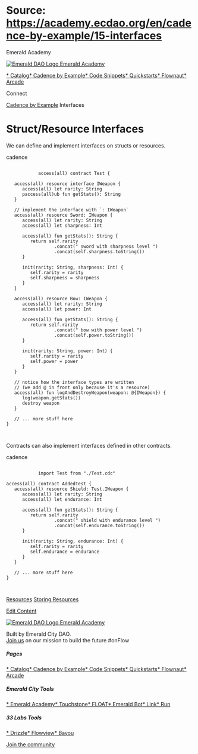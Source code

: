 # Source: https://academy.ecdao.org/en/cadence-by-example/15-interfaces

Emerald Academy





[![Emerald DAO Logo](/ea-logo.png)
Emerald Academy](/en/)


[* Catalog](/en/catalog)[* Cadence by Example](/en/cadence-by-example)[* Code Snippets](/en/snippets)[* Quickstarts](/en/quickstarts)[* Flownaut](https://flownaut.ecdao.org)[* Arcade](https://arcade.ecdao.org)

Connect



[Cadence by Example](/en/cadence-by-example)
Interfaces

# Struct/Resource Interfaces

We can define and implement interfaces on structs or resources.

cadence

```
		
			access(all) contract Test {

   access(all) resource interface IWeapon {
      access(all) let rarity: String
      paccess(all)ub fun getStats(): String
   }

   // implement the interface with `: IWeapon`
   access(all) resource Sword: IWeapon {
      access(all) let rarity: String
      access(all) let sharpness: Int

      access(all) fun getStats(): String {
         return self.rarity
                  .concat(" sword with sharpness level ")
                  .concat(self.sharpness.toString())
      }

      init(rarity: String, sharpness: Int) {
         self.rarity = rarity
         self.sharpness = sharpness
      }
   }

   access(all) resource Bow: IWeapon {
      access(all) let rarity: String
      access(all) let power: Int

      access(all) fun getStats(): String {
         return self.rarity
                  .concat(" bow with power level ")
                  .concat(self.power.toString())
      }

      init(rarity: String, power: Int) {
         self.rarity = rarity
         self.power = power
      }
   }

   // notice how the interface types are written
   // (we add @ in front only because it's a resource)
   access(all) fun logAndDestroyWeapon(weapon: @{IWeapon}) {
      log(weapon.getStats())
      destroy weapon
   }

   // ... more stuff here
}
		 
	
```

Contracts can also implement interfaces defined in other contracts.

cadence

```
		
			import Test from "./Test.cdc"

access(all) contract AddedTest {
   access(all) resource Shield: Test.IWeapon {
      access(all) let rarity: String
      access(all) let endurance: Int

      access(all) fun getStats(): String {
         return self.rarity
                  .concat(" shield with endurance level ")
                  .concat(self.endurance.toString())
      }

      init(rarity: String, endurance: Int) {
         self.rarity = rarity
         self.endurance = endurance
      }
   }

   // ... more stuff here
}
		 
	
```

[Resources](/en/cadence-by-example/14-resources)
[Storing Resources](/en/cadence-by-example/16-storing-resources)

[Edit Content](https://github.com/emerald-dao/emerald-academy-v2/tree/main/src/lib/content/cadence-by-example/en/15-interfaces.md)



[![Emerald DAO Logo](/ea-logo.png)
Emerald Academy](/en/)

Built by Emerald City DAO.  
[Join us](https://discord.gg/emerald-city-906264258189332541) on our mission to build the future #onFlow

##### Pages

[* Catalog](/en/catalog)[* Cadence by Example](/en/cadence-by-example)[* Code Snippets](/en/snippets)[* Quickstarts](/en/quickstarts)[* Flownaut](https://flownaut.ecdao.org)[* Arcade](https://arcade.ecdao.org)


##### Emerald City Tools

[* Emerald Academy](https://academy.ecdao.org/)[* Touchstone](https://touchstone.city/)[* FLOAT](https://floats.city/)[* Emerald Bot](https://bot.ecdao.org/)[* Link](https://link.ecdao.org/)[* Run](https://run.ecdao.org/)


##### 33 Labs Tools

[* Drizzle](https://drizzle33.app/)[* Flowview](https://flowview.app/)[* Bayou](https://bayou33.app/)

[Join the community](https://discord.gg/emerald-city-906264258189332541)
